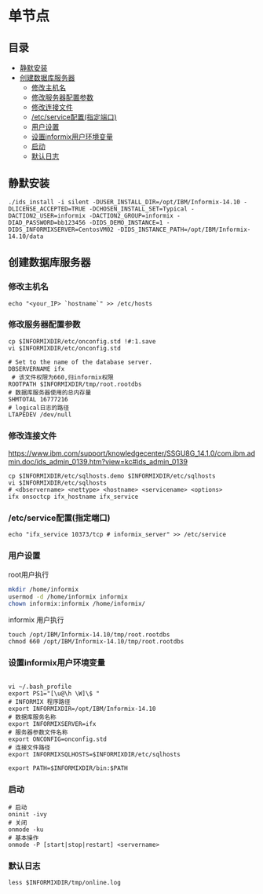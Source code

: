 # 单节点

## 目录

-   [静默安装](#静默安装)
-   [创建数据库服务器](#创建数据库服务器)
    -   [修改主机名](#修改主机名)
    -   [修改服务器配置参数](#修改服务器配置参数)
    -   [修改连接文件](#修改连接文件)
    -   [/etc/service配置(指定端口)](#etcservice配置指定端口)
    -   [用户设置](#用户设置)
    -   [设置informix用户环境变量](#设置informix用户环境变量)
    -   [启动](#启动)
    -   [默认日志](#默认日志)

## 静默安装

```shell
./ids_install -i silent -DUSER_INSTALL_DIR=/opt/IBM/Informix-14.10 -DLICENSE_ACCEPTED=TRUE -DCHOSEN_INSTALL_SET=Typical -DACTION2_USER=informix -DACTION2_GROUP=informix -DIAD_PASSWORD=bb123456 -DIDS_DEMO_INSTANCE=1 -DIDS_INFORMIXSERVER=CentosVM02 -DIDS_INSTANCE_PATH=/opt/IBM/Informix-14.10/data
```

## 创建数据库服务器

### 修改主机名

```shell
echo "<your_IP> `hostname`" >> /etc/hosts
```

### 修改服务器配置参数

```shell
cp $INFORMIXDIR/etc/onconfig.std !#:1.save
vi $INFORMIXDIR/etc/onconfig.std

# Set to the name of the database server.
DBSERVERNAME ifx 
 # 该文件权限为660,归informix权限
ROOTPATH $INFORMIXDIR/tmp/root.rootdbs
# 数据库服务器使用的总内存量
SHMTOTAL 16777216 
# logical日志的路径
LTAPEDEV /dev/null
```

### 修改连接文件

<https://www.ibm.com/support/knowledgecenter/SSGU8G_14.1.0/com.ibm.admin.doc/ids_admin_0139.htm?view=kc#ids_admin_0139>

```shell
cp $INFORMIXDIR/etc/sqlhosts.demo $INFORMIXDIR/etc/sqlhosts
vi $INFORMIXDIR/etc/sqlhosts
# <dbservername> <nettype> <hostname> <servicename> <options>
ifx onsoctcp ifx_hostname ifx_service
```

### /etc/service配置(指定端口)

```纯文本
echo "ifx_service 10373/tcp # informix_server" >> /etc/service
```

### 用户设置

root用户执行

```bash
mkdir /home/informix
usermod -d /home/informix informix
chown informix:informix /home/informix/
```

informix 用户执行

```shell
touch /opt/IBM/Informix-14.10/tmp/root.rootdbs
chmod 660 /opt/IBM/Informix-14.10/tmp/root.rootdbs
```

### 设置informix用户环境变量

```shell

vi ~/.bash_profile
export PS1="[\u@\h \W]\$ "
# INFORMIX 程序路径
export INFORMIXDIR=/opt/IBM/Informix-14.10
# 数据库服务名称
export INFORMIXSERVER=ifx
# 服务器参数文件名称
export ONCONFIG=onconfig.std
# 连接文件路径
export INFORMIXSQLHOSTS=$INFORMIXDIR/etc/sqlhosts

export PATH=$INFORMIXDIR/bin:$PATH
```

### 启动

```shell
# 启动
oninit -ivy
# 关闭
onmode -ku
# 基本操作
onmode -P [start|stop|restart] <servername>
```

### 默认日志

```shell
less $INFORMIXDIR/tmp/online.log
```
